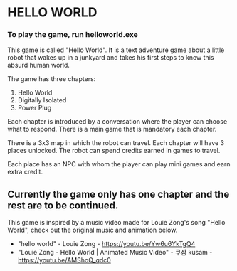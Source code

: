 # HELLO WORLD

### To play the game, run helloworld.exe

This game is called "Hello World". It is a text adventure game about a little robot that wakes up in a junkyard and takes his first steps to know this absurd human world.

The game has three chapters:
1. Hello World
2. Digitally Isolated
3. Power Plug

Each chapter is introduced by a conversation where the player can choose what to respond. There is a main game that is mandatory each chapter.

There is a 3x3 map in which the robot can travel. Each chapter will have 3 places unlocked. The robot can spend credits earned in games to travel.

Each place has an NPC with whom the player can play mini games and earn extra credit.


## Currently the game only has one chapter and the rest are to be continued.

This game is inspired by a music video made for Louie Zong's song "Hello World", check out the original music and animation below.
- "hello world" - Louie Zong - https://youtu.be/Yw6u6YkTgQ4
- "Louie Zong - Hello World | Animated Music Video" - 쿠삼 kusam - https://youtu.be/AMShoQ_qdc0
